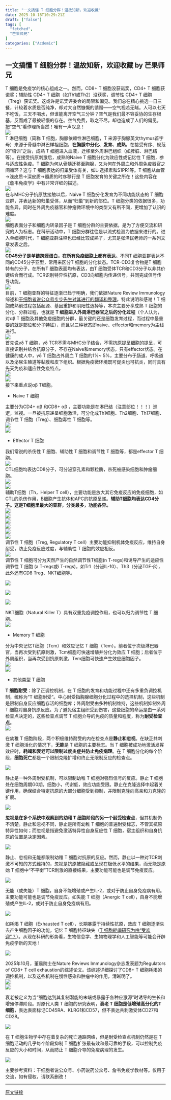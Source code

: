 ```yaml
---
title: "一文搞懂 T 细胞分群！温故知新，欢迎收藏"
date: 2025-10-18T10:29:21Z
draft: ["false"]
tags: [
  "fetched",
  "芒果师兄"
]
categories: ["Acdemic"]
---
```

一文搞懂 T 细胞分群！温故知新，欢迎收藏 by 芒果师兄
------
<div><section><span leaf="" mpa-font-style="mgjik7trrgv" data-mpa-action-id="mgjik7u41ee7" data-pm-slice="0 0 []">T 细胞是免疫学的核心组成之一。然而，<span textstyle="">CD8+ T 细胞没获诺奖，CD4+ T 细胞获诺奖；辅助性 CD4+ T 细胞（如Th1或Th2）没获奖，调节性 CD4+ T 细胞（Treg）获诺奖。这或许是诺奖评委会的局限和偏见</span>。我们总在精心挑选一日三餐，计较着水质是否纯净，却对大自然慷慨的馈赠——空气视若无睹。人可以七天不吃饭，三天不喝水，但谁能离开空气三分钟？空气是我们最不容妥协的生存根基，反而成了最被轻慢的存在。空气免费，取之不尽，却也造成了人们的偏见，把“<span textstyle="">空气</span>”看作理所当然！唯有一声叹息！</span></section><section nodeleaf=""><img data-src="https://mmbiz.qpic.cn/mmbiz_png/2sn6vnlXuiboichvkteY3HPvA6UKbpmdLb76LD7dUqcJezicqjOd7thKde6giaVLhoAYpxN9xmNUgdvs6OLcicyZdMQ/640?wx_fmt=png&amp;from=appmsg" data-ratio="0.5740740740740741" data-s="300,640" data-type="png" data-w="1080" data-backw="578" data-backh="332" data-imgfileid="100079221" src="https://mmbiz.qpic.cn/mmbiz_png/2sn6vnlXuiboichvkteY3HPvA6UKbpmdLb76LD7dUqcJezicqjOd7thKde6giaVLhoAYpxN9xmNUgdvs6OLcicyZdMQ/640?wx_fmt=png&amp;from=appmsg"></section><section><span></span></section><section><span><span leaf="">T 淋巴细胞（</span></span><span><span leaf="">简称 T 细胞，胸腺依赖性淋巴细胞，T 来源于胸腺英文thymus首字母</span></span><span><span leaf="">）来源于骨髓中淋巴样祖细胞，</span></span><span><strong><span leaf="">在胸腺中分化、发育、成熟</span></strong></span><span><span leaf="">。</span><span><span leaf="">在接受有序、规范的“培训”之后，成熟 T 细胞进入血液，迁移至外周淋巴组织（如脾脏、淋巴结等）。在接受抗原刺激后，成熟的Naive T 细胞分化为效应性或记忆性 T 细胞，参与适应性免疫。<span textstyle="">T 细胞为何从骨髓迁移至胸腺，又为何在外周血和外周免疫器官之间循环？</span>这与 T 细胞表达的归巢受体有关，如L-选择素和S1PR1等。T 细胞从血管→浅皮质→深皮质→髓质的时序移行是 T 细胞发育的关键之所在！这些内容在《詹韦免疫学》中有非常详细的描述。</span></span></span></section><section nodeleaf=""><img data-src="https://mmbiz.qpic.cn/mmbiz_jpg/2sn6vnlXuibq0m4o6ajB9bxAQ8SWSJBXibiaacvKAvfdtThRBuVawNWtEDbGO4xs6ffUB0C4V8iaQKtge5VDhs2CsQ/640?wx_fmt=jpeg" data-ratio="0.6620370370370371" data-s="300,640" data-type="jpeg" data-w="1080" data-croporisrc="https://mmbiz.qpic.cn/mmbiz_png/2sn6vnlXuibq0m4o6ajB9bxAQ8SWSJBXib1FVotBJw5MdefdZ8XNdeL0AT2NPqyNhNUBn0UiaWia58jXpCWAkicSSpw/0?wx_fmt=png" data-cropx1="0" data-cropx2="1789" data-cropy1="0" data-cropy2="1183.3489583333333" data-backw="576" data-backh="381" data-imgfileid="100074992" src="https://mmbiz.qpic.cn/mmbiz_jpg/2sn6vnlXuibq0m4o6ajB9bxAQ8SWSJBXibiaacvKAvfdtThRBuVawNWtEDbGO4xs6ffUB0C4V8iaQKtge5VDhs2CsQ/640?wx_fmt=jpeg"></section><section><span><span leaf="">在与MHC分子抗原肽接触以后，Naive T 细胞分化发育为不同功能状态的 T 细胞亚群，并表达新的归巢受体，从而“归巢”到新的部位。T 细胞分类的依据很多，功能各异，同时在外周免疫器官和肿瘤微环境中的类型又有所不同，更增加了认识的难度。</span></span></section><section nodeleaf=""><img data-src="https://mmbiz.qpic.cn/mmbiz_png/2sn6vnlXuibq0m4o6ajB9bxAQ8SWSJBXibwIcbLAJicIQ2C1psJSjYNGdZWg6RKdD5tNEzMU0FSmJtoYbchBOX1ew/640?wx_fmt=png" data-ratio="0.49907407407407406" data-s="300,640" data-type="png" data-w="1080" data-backw="578" data-backh="288" data-imgfileid="100074994" src="https://mmbiz.qpic.cn/mmbiz_png/2sn6vnlXuibq0m4o6ajB9bxAQ8SWSJBXibwIcbLAJicIQ2C1psJSjYNGdZWg6RKdD5tNEzMU0FSmJtoYbchBOX1ew/640?wx_fmt=png"></section><section><span><span leaf="">细胞表面分子和细胞内转录因子是 T 细胞分群的主要依据，是为了方便交流和研究的人为标志。在科研活动中，T 细胞分群往往是以流式检测为依据来进行的。进入单细胞时代，T 细胞亚群注释也已经比较成熟了，尤其是张泽民老师的一系列文章发表之后。</span></span></section><section nodeleaf=""><img data-src="https://mmbiz.qpic.cn/mmbiz_png/2sn6vnlXuibq0m4o6ajB9bxAQ8SWSJBXibh2JuldQOc9ZIzR66PtEektIYz9LvibSKYApuk8t2vjJyHb7CQoRPtsQ/640?wx_fmt=png" data-ratio="0.5138888888888888" data-s="300,640" data-type="png" data-w="1080" data-backw="578" data-backh="297" data-imgfileid="100074993" src="https://mmbiz.qpic.cn/mmbiz_png/2sn6vnlXuibq0m4o6ajB9bxAQ8SWSJBXibh2JuldQOc9ZIzR66PtEektIYz9LvibSKYApuk8t2vjJyHb7CQoRPtsQ/640?wx_fmt=png"></section><section><span><span><strong><span leaf="">CD45分子是单链跨膜蛋白，在所有免疫细胞上都有表达</span></strong></span><span><span leaf="">。不同T 细胞亚群表达不同的CD45分子亚型，常用来区分T 细胞的分化状态。TCR-CD3复合物是T 细胞特有的分子，在所有T 细胞表面均有表达，由T 细胞受体TCR和CD3分子以非共价键结合而行成。TCR识别特异性抗原，CD3向细胞内传递信号，共同完成信号传导功能。</span></span></span></section><section nodeleaf=""><img data-src="https://mmbiz.qpic.cn/mmbiz_png/2sn6vnlXuibq0m4o6ajB9bxAQ8SWSJBXibic3Q2vbjjZjSVQmaM0TEw6R3vLyw0hspQnm1hpMvkCznhtlibGgZ59EA/640?wx_fmt=png" data-ratio="0.9787037037037037" data-s="300,640" data-type="png" data-w="1080" data-backw="576" data-backh="564" data-imgfileid="100074995" src="https://mmbiz.qpic.cn/mmbiz_png/2sn6vnlXuibq0m4o6ajB9bxAQ8SWSJBXibic3Q2vbjjZjSVQmaM0TEw6R3vLyw0hspQnm1hpMvkCznhtlibGgZ59EA/640?wx_fmt=png"></section><section><span><span leaf="">目前，T 细胞亚群的特征逐渐已趋于明确，我们依据Nature Review Immunology综述和</span></span><span><span leaf=""><a target="_blank" href="https://mp.weixin.qq.com/s?__biz=MzA4Njg0NjYwMw==&amp;mid=2651814417&amp;idx=1&amp;sn=4508370a91458b9bf0d184a3c36e0090&amp;scene=21#wechat_redirect" textvalue="干细胞者说公众号的步步先生对其进行的翻译和整理" linktype="text" data-linktype="2">干细胞者说公众号步步先生对其进行的翻译和整理</a></span></span><span><span><span leaf="">。特此说明和感谢！T 细胞成熟前过程包括起源、基因重排和阴阳性选择等，本次主要分享成熟 T 细胞的分化</span></span><span><span leaf="">、分群过程，也就是 </span></span><strong><span><span leaf="">T 细胞进入外周淋巴器官之后的分化过程</span></span></strong><span><span><span leaf="">（</span></span><span><span leaf="">个人认为，对αβ T 细胞及其他免疫细胞的分群，最关键的还是细胞发育过程，而过程中最重要的就是部位和分子特征</span></span><span><span leaf="">），而且以三种状态即naive、effector和memory为主线进行。</span></span></span></span></section><section nodeleaf=""><img data-src="https://mmbiz.qpic.cn/mmbiz_png/2sn6vnlXuibq0m4o6ajB9bxAQ8SWSJBXibYNLoJxhTyN7WHmzwufK6Lj6gvkd9icBanfILLOLLibicicGvwia01gVctXw/640?wx_fmt=png" data-ratio="0.4861111111111111" data-s="300,640" data-type="png" data-w="1080" data-backw="578" data-backh="281" data-imgfileid="100074991" src="https://mmbiz.qpic.cn/mmbiz_png/2sn6vnlXuibq0m4o6ajB9bxAQ8SWSJBXibYNLoJxhTyN7WHmzwufK6Lj6gvkd9icBanfILLOLLibicicGvwia01gVctXw/640?wx_fmt=png"></section><section><span><span><span leaf="">首先说γδ T 细胞</span></span><span><span leaf="">，γδ TCR不需与MHC分子结合，不需抗原提呈细胞的提呈，可直接识别并结合抗原分子，不存在Naive和memory状态，只有effector状态。</span></span><span><span leaf="">在健康的成人中，γδ T 细胞占外周血 T 细胞的1%~ 5%，主要分布于肠道、呼吸道以及泌尿生殖道等黏膜和皮下组织。根据免疫微环境既可促炎也可抗炎，同时具有先天免疫和适应性免疫特点。</span></span></span></section><section nodeleaf=""><img data-src="https://mmbiz.qpic.cn/mmbiz_png/2sn6vnlXuibq0m4o6ajB9bxAQ8SWSJBXibMUdZMXbgbdZsGgK2oO4yhMS220rzTjsTF9DO0XWyEXkXqvkCNFL0iaQ/640?wx_fmt=png" data-ratio="0.42592592592592593" data-s="300,640" data-type="png" data-w="1080" data-backw="576" data-backh="245" data-imgfileid="100074999" src="https://mmbiz.qpic.cn/mmbiz_png/2sn6vnlXuibq0m4o6ajB9bxAQ8SWSJBXibMUdZMXbgbdZsGgK2oO4yhMS220rzTjsTF9DO0XWyEXkXqvkCNFL0iaQ/640?wx_fmt=png"></section><section nodeleaf=""><img data-src="https://mmbiz.qpic.cn/mmbiz_png/YkHG9ZNx3vqQEmibp6a3MDCOlZDkXgKwyUyAkZaALqnf7eBmsonhP2gpujXDpBVTCYTEU7RDzDC5Eagy8AlZvdQ/640?wx_fmt=png" data-ratio="0.3851851851851852" data-type="png" data-w="1080" data-backw="578" data-backh="223" data-imgfileid="100074998" src="https://mmbiz.qpic.cn/mmbiz_png/YkHG9ZNx3vqQEmibp6a3MDCOlZDkXgKwyUyAkZaALqnf7eBmsonhP2gpujXDpBVTCYTEU7RDzDC5Eagy8AlZvdQ/640?wx_fmt=png"></section><section><span><span leaf="">接下来重点说αβ T细胞。</span></span></section><ul><li><section><span><span leaf="">Naive T 细胞</span></span></section></li></ul><section><span><span><span leaf="">主要分为CD4+ αβ 和CD8+ αβ ，主要功能是</span></span><span><span leaf="">在淋巴结</span></span><span><span leaf="">（</span></span><span><span leaf="">注意部位！！！</span></span><span><span leaf="">）</span></span><span><span leaf="">巡逻，监视。一旦被抗原递呈细胞激活，可分化成Th1细胞、Th2细胞、Th17细胞、调节性 T 细胞（Treg）、细胞毒性 T 细胞等。</span></span></span></section><section><span><span leaf=""><img data-src="https://mmbiz.qpic.cn/mmbiz_png/YkHG9ZNx3vqQEmibp6a3MDCOlZDkXgKwyLk1xJCbTGpMYudiaejMcWfjA0KepXrCFbFUw9OHrO1hypXicZLAehn2Q/640?wx_fmt=png" data-ratio="0.3572778827977316" data-type="png" data-w="1058" data-backw="578" data-backh="207" data-imgfileid="100074996" src="https://mmbiz.qpic.cn/mmbiz_png/YkHG9ZNx3vqQEmibp6a3MDCOlZDkXgKwyLk1xJCbTGpMYudiaejMcWfjA0KepXrCFbFUw9OHrO1hypXicZLAehn2Q/640?wx_fmt=png"></span></span></section><section><span><span leaf=""><img data-src="https://mmbiz.qpic.cn/mmbiz_png/YkHG9ZNx3vqQEmibp6a3MDCOlZDkXgKwyzdhia2HMoFSXOlv6KicUViaHKTv2JRy6IMuibVF2hAjOhauWGGQQX6evwQ/640?wx_fmt=png" data-ratio="0.34466477809254015" data-type="png" data-w="1059" data-backw="578" data-backh="199" data-imgfileid="100074997" src="https://mmbiz.qpic.cn/mmbiz_png/YkHG9ZNx3vqQEmibp6a3MDCOlZDkXgKwyzdhia2HMoFSXOlv6KicUViaHKTv2JRy6IMuibVF2hAjOhauWGGQQX6evwQ/640?wx_fmt=png"></span></span></section><ul><li><section><span><span leaf="">Effector T 细胞</span></span></section></li></ul><section><span><span leaf="">我们常说的杀伤性 T 细胞、辅助性 T 细胞和调节性 T 细胞等，都是effector T 细胞。</span></span></section><section nodeleaf=""><img data-src="https://mmbiz.qpic.cn/mmbiz_png/2sn6vnlXuibq0m4o6ajB9bxAQ8SWSJBXibjntaHOI82PCxZ0OGPkctKiag4ymKp6j9iadXB4S3tNQiaz2UxWllYv2hA/640?wx_fmt=png" data-ratio="0.6502415458937199" data-s="300,640" data-type="png" data-w="1035" data-backw="578" data-backh="376" data-imgfileid="100075000" src="https://mmbiz.qpic.cn/mmbiz_png/2sn6vnlXuibq0m4o6ajB9bxAQ8SWSJBXibjntaHOI82PCxZ0OGPkctKiag4ymKp6j9iadXB4S3tNQiaz2UxWllYv2hA/640?wx_fmt=png"></section><section><span><span leaf="">CTL细胞均表达CD8分子，可分泌穿孔素和颗粒酶，杀死被感染细胞和肿瘤细胞。</span></span></section><section nodeleaf=""><img data-src="https://mmbiz.qpic.cn/mmbiz_png/YkHG9ZNx3vqQEmibp6a3MDCOlZDkXgKwy2h6PwWJZgk8WN9Kl49Xarr9zjxCEUnVqqxlB8tG6YQicV4BYSN83jNg/640?wx_fmt=png" data-ratio="0.3574074074074074" data-type="png" data-w="1080" data-backw="578" data-backh="207" data-imgfileid="100075005" src="https://mmbiz.qpic.cn/mmbiz_png/YkHG9ZNx3vqQEmibp6a3MDCOlZDkXgKwy2h6PwWJZgk8WN9Kl49Xarr9zjxCEUnVqqxlB8tG6YQicV4BYSN83jNg/640?wx_fmt=png"></section><section><a href="https://mp.weixin.qq.com/s?__biz=Mzg2MTExNTkwNA==&amp;mid=2247547499&amp;idx=1&amp;sn=56630fcfe685ee7155bbb987c707fd16&amp;scene=21#wechat_redirect" imgurl="https://mmbiz.qpic.cn/mmbiz_png/2sn6vnlXuibr75pL2e8GGIzRbxF1SVc8qL3sZ1vbq9OmdEsXGlvsbCQjYMicgSvqS4dqDuG6yzwv3X8g51g7Nosw/640?wx_fmt=png" linktype="image" tab="innerlink" data-itemshowtype="0" target="_blank" data-linktype="1"><span><img data-src="https://mmbiz.qpic.cn/mmbiz_png/2sn6vnlXuibr75pL2e8GGIzRbxF1SVc8qL3sZ1vbq9OmdEsXGlvsbCQjYMicgSvqS4dqDuG6yzwv3X8g51g7Nosw/640?wx_fmt=png" data-ratio="0.6175925925925926" data-s="300,640" data-type="png" data-w="1080" data-backw="578" data-backh="357" data-imgfileid="100075004" src="https://mmbiz.qpic.cn/mmbiz_png/2sn6vnlXuibr75pL2e8GGIzRbxF1SVc8qL3sZ1vbq9OmdEsXGlvsbCQjYMicgSvqS4dqDuG6yzwv3X8g51g7Nosw/640?wx_fmt=png"></span></a></section><section><span><span><span leaf="">辅助T细胞（Th，Helper T cell），主要功能是放大其它免疫反应的免疫细胞，如CTL的杀伤作用，B细胞产生抗体和APC的抗原呈递。</span></span><strong><span><span leaf="">辅助T细胞均表达CD4分子。这是T细胞里最大的亚群，分类最多，功能各异。</span></span></strong></span></section><section><span><span leaf=""><img data-src="https://mmbiz.qpic.cn/mmbiz_png/YkHG9ZNx3vqQEmibp6a3MDCOlZDkXgKwyBLFF3KCnDAEvzmEd6Sc9icibgddkKBdk2P0GpabRj1oHT4KqEu1B005w/640?wx_fmt=png" data-ratio="0.35383159886471144" data-type="png" data-w="1057" data-backw="578" data-backh="205" data-imgfileid="100075001" src="https://mmbiz.qpic.cn/mmbiz_png/YkHG9ZNx3vqQEmibp6a3MDCOlZDkXgKwyBLFF3KCnDAEvzmEd6Sc9icibgddkKBdk2P0GpabRj1oHT4KqEu1B005w/640?wx_fmt=png"></span></span></section><section nodeleaf=""><img data-src="https://mmbiz.qpic.cn/mmbiz_png/YkHG9ZNx3vqQEmibp6a3MDCOlZDkXgKwySxJWiaa4nHKdr1A0zKsuoPM5yauPjBJRTc5wpCAcJkLqWe11JMdgEicA/640?wx_fmt=png" data-ratio="0.3839622641509434" data-type="png" data-w="1060" data-backw="578" data-backh="222" data-imgfileid="100075003" src="https://mmbiz.qpic.cn/mmbiz_png/YkHG9ZNx3vqQEmibp6a3MDCOlZDkXgKwySxJWiaa4nHKdr1A0zKsuoPM5yauPjBJRTc5wpCAcJkLqWe11JMdgEicA/640?wx_fmt=png"></section><section nodeleaf=""><img data-src="https://mmbiz.qpic.cn/mmbiz_png/YkHG9ZNx3vqQEmibp6a3MDCOlZDkXgKwyK6mddA07a0W9tFeaGZeJee4yEJ30PrOJ2TxgEwWVzghLwnRkLuJoSA/640?wx_fmt=png" data-ratio="0.35555555555555557" data-type="png" data-w="1080" data-backw="578" data-backh="206" data-imgfileid="100075002" src="https://mmbiz.qpic.cn/mmbiz_png/YkHG9ZNx3vqQEmibp6a3MDCOlZDkXgKwyK6mddA07a0W9tFeaGZeJee4yEJ30PrOJ2TxgEwWVzghLwnRkLuJoSA/640?wx_fmt=png"></section><section nodeleaf=""><img data-src="https://mmbiz.qpic.cn/mmbiz_png/YkHG9ZNx3vqQEmibp6a3MDCOlZDkXgKwyAhibBK5utJuicK4JunZ8q4uGh5h4tRtdLhRCY2H4EOicq5RScPdd8Uhhg/640?wx_fmt=png" data-ratio="0.35383159886471144" data-type="png" data-w="1057" data-backw="578" data-backh="205" data-imgfileid="100075008" src="https://mmbiz.qpic.cn/mmbiz_png/YkHG9ZNx3vqQEmibp6a3MDCOlZDkXgKwyAhibBK5utJuicK4JunZ8q4uGh5h4tRtdLhRCY2H4EOicq5RScPdd8Uhhg/640?wx_fmt=png"></section><section nodeleaf=""><img data-src="https://mmbiz.qpic.cn/mmbiz_png/YkHG9ZNx3vqQEmibp6a3MDCOlZDkXgKwym6JuDE61sYtTpJvM9SXPKPG6pq3C9QI1PoeH8ZlVIEliaVrBvnyg6iaQ/640?wx_fmt=png" data-ratio="0.32041587901701324" data-type="png" data-w="1058" data-backw="578" data-backh="185" data-imgfileid="100075007" src="https://mmbiz.qpic.cn/mmbiz_png/YkHG9ZNx3vqQEmibp6a3MDCOlZDkXgKwym6JuDE61sYtTpJvM9SXPKPG6pq3C9QI1PoeH8ZlVIEliaVrBvnyg6iaQ/640?wx_fmt=png"></section><section nodeleaf=""><img data-src="https://mmbiz.qpic.cn/mmbiz_png/YkHG9ZNx3vqQEmibp6a3MDCOlZDkXgKwyMNmaDdJibXyatoukS6BibMDeEx8cCllQ91PQHyDuicEZ9PJDsFBiapJUMA/640?wx_fmt=png" data-ratio="0.3827977315689981" data-type="png" data-w="1058" data-backw="578" data-backh="221" data-imgfileid="100075006" src="https://mmbiz.qpic.cn/mmbiz_png/YkHG9ZNx3vqQEmibp6a3MDCOlZDkXgKwyMNmaDdJibXyatoukS6BibMDeEx8cCllQ91PQHyDuicEZ9PJDsFBiapJUMA/640?wx_fmt=png"></section><section><span><span leaf="">调节性 T 细胞（Treg, Regulatory T cell）主要功能抑制机体免疫反应，维持自身耐受，防止免疫反应过度，与辅助性 T 细胞的效应相反。</span></span></section><section nodeleaf=""><img data-src="https://mmbiz.qpic.cn/mmbiz_png/2sn6vnlXuibq0m4o6ajB9bxAQ8SWSJBXib7LIibjEGcGtJLkLszh8dMRjiaRNugjPT316KFSBe93Kofz4QsEGOibiaPg/640?wx_fmt=png" data-ratio="0.4824074074074074" data-s="300,640" data-type="png" data-w="1080" data-backw="576" data-backh="278" data-imgfileid="100075010" src="https://mmbiz.qpic.cn/mmbiz_png/2sn6vnlXuibq0m4o6ajB9bxAQ8SWSJBXib7LIibjEGcGtJLkLszh8dMRjiaRNugjPT316KFSBe93Kofz4QsEGOibiaPg/640?wx_fmt=png"></section><section><span><span leaf="">调节性 T 细胞可分为天然产生的自然调节性T细胞(n T-regs)和诱导产生的适应性调节性 T 细胞 (a T-regs或i T-regs)，如Tr1（分泌IL-10）、Th3（分泌TGF-β），此外还有CD8 Treg、NKT细胞等。</span></span></section><p><span><span leaf=""><img data-src="https://mmbiz.qpic.cn/mmbiz_png/YkHG9ZNx3vrsXb8FaickibKk6g8OVwiacKxmk7zUibRB7myYTVVPKnica8vUTq27U22Z5e3TqXs7WQcu31QT4zeVafQ/640?wx_fmt=png" data-ratio="0.32592592592592595" data-type="png" data-w="1080" data-backw="578" data-backh="188" data-imgfileid="100075009" src="https://mmbiz.qpic.cn/mmbiz_png/YkHG9ZNx3vrsXb8FaickibKk6g8OVwiacKxmk7zUibRB7myYTVVPKnica8vUTq27U22Z5e3TqXs7WQcu31QT4zeVafQ/640?wx_fmt=png"></span></span></p><p><span><span leaf=""><img data-src="https://mmbiz.qpic.cn/mmbiz_png/YkHG9ZNx3vrsXb8FaickibKk6g8OVwiacKxYAX1XiaiaCicegYOWn1j3YkmfA1Vc4NqwyGnG9qE9F2SsibvUAUPSuJMMw/640?wx_fmt=png" data-ratio="0.32452830188679244" data-type="png" data-w="1060" data-backw="578" data-backh="188" data-imgfileid="100075011" src="https://mmbiz.qpic.cn/mmbiz_png/YkHG9ZNx3vrsXb8FaickibKk6g8OVwiacKxYAX1XiaiaCicegYOWn1j3YkmfA1Vc4NqwyGnG9qE9F2SsibvUAUPSuJMMw/640?wx_fmt=png"></span></span></p><p><span><span leaf=""><img data-src="https://mmbiz.qpic.cn/mmbiz_png/YkHG9ZNx3vrsXb8FaickibKk6g8OVwiacKxicd3Tf259k7icJwmnEGoFpPfSKMicCrXOecv1fd8ykicXic7K0cZbD08E0w/640?wx_fmt=png" data-ratio="0.29907407407407405" data-type="png" data-w="1080" data-backw="578" data-backh="173" data-imgfileid="100075014" src="https://mmbiz.qpic.cn/mmbiz_png/YkHG9ZNx3vrsXb8FaickibKk6g8OVwiacKxicd3Tf259k7icJwmnEGoFpPfSKMicCrXOecv1fd8ykicXic7K0cZbD08E0w/640?wx_fmt=png"></span></span></p><section><span><span leaf="">NKT细胞（Natural Killer T）具有双重免疫调控作用，也可以归为调节性 T 细胞。</span></span></section><section><span><span leaf=""><img data-src="https://mmbiz.qpic.cn/mmbiz_png/YkHG9ZNx3vqQEmibp6a3MDCOlZDkXgKwy0ugWuicH3Z7nhKm5pIy92kMibPVBdx0ibIPhqibKQ6tjmdDDuQ0e53aCzg/640?wx_fmt=png" data-ratio="0.41574074074074074" data-type="png" data-w="1080" data-backw="578" data-backh="240" data-imgfileid="100075015" src="https://mmbiz.qpic.cn/mmbiz_png/YkHG9ZNx3vqQEmibp6a3MDCOlZDkXgKwy0ugWuicH3Z7nhKm5pIy92kMibPVBdx0ibIPhqibKQ6tjmdDDuQ0e53aCzg/640?wx_fmt=png"></span></span></section><ul><li><section><span><span leaf="">Memory T 细胞</span></span></section></li></ul><section><span><span><span leaf="">分为中央记忆T细胞（Tcm）和效应记忆 T 细胞（Tem）。</span></span><span><span leaf="">前者位于次级淋巴器官</span></span><span><span leaf="">，当再次受到抗原刺激，Tcm细胞可快速增殖并分化为效应 T 细胞；</span></span><span><span leaf="">后者位于外周组织</span></span><span><span leaf="">，当再次受到抗原刺激，Tem细胞可快速产生效应细胞因子。</span></span></span></section><section><span><span leaf=""><img data-src="https://mmbiz.qpic.cn/mmbiz_png/YkHG9ZNx3vrsXb8FaickibKk6g8OVwiacKxZ2nOPs6s6UFAusB8qsjzEJRp6fSlFxF8ibMMZ6IFq6lo0UkhtX1SYWg/640?wx_fmt=png" data-ratio="0.3560606060606061" data-type="png" data-w="1056" data-backw="578" data-backh="206" data-imgfileid="100075013" src="https://mmbiz.qpic.cn/mmbiz_png/YkHG9ZNx3vrsXb8FaickibKk6g8OVwiacKxZ2nOPs6s6UFAusB8qsjzEJRp6fSlFxF8ibMMZ6IFq6lo0UkhtX1SYWg/640?wx_fmt=png"></span></span></section><section><span><span leaf=""><img data-src="https://mmbiz.qpic.cn/mmbiz_png/YkHG9ZNx3vrsXb8FaickibKk6g8OVwiacKxN4ShdTfa0z39ZNkpa4lnhC7mPOU7y4kmWYKqiaSwjc80ruafib7k7tqQ/640?wx_fmt=png" data-ratio="0.3270300333704116" data-type="png" data-w="899" data-backw="578" data-backh="189" data-imgfileid="100075012" src="https://mmbiz.qpic.cn/mmbiz_png/YkHG9ZNx3vrsXb8FaickibKk6g8OVwiacKxN4ShdTfa0z39ZNkpa4lnhC7mPOU7y4kmWYKqiaSwjc80ruafib7k7tqQ/640?wx_fmt=png"></span></span></section><ul><li><section><span><span leaf="">其他类型 T 细胞</span></span></section></li></ul><section><span><strong><span><span leaf="">T 细胞耐受</span></span></strong><span><span leaf="">：除了</span></span><span><span leaf="">正调控机制，在 T 细胞的发育和功能过程中还有多重负调控机制，统称为“T 细胞耐受”。</span></span><span><span leaf="">中心耐受指胸腺细胞分化过程中的选择机制，这些机制是限制自身反应细胞存活的细胞库</span></span><span><span leaf="">；外周耐受由多种机制维持，这些机制抑制外周 T 细胞对自身抗原反应。为了避免宿主组织受到伤害，这些细胞的命运是由一系列检查点决定的，这些检查点调节 T 细胞介导的免疫的质量和程度，称为</span></span><strong><span><span leaf="">耐受检查点</span></span></strong><span><span leaf="">。 </span></span></span></section><section nodeleaf=""><img data-src="https://mmbiz.qpic.cn/mmbiz_png/2sn6vnlXuibr75pL2e8GGIzRbxF1SVc8qSxJH4HL1KRYcC7HkXRy9lu7HMcFBqWzFicth4UPEOK92chYoApPicpNA/640?wx_fmt=png" data-ratio="0.6481481481481481" data-s="300,640" data-type="png" data-w="1080" data-backw="578" data-backh="375" data-imgfileid="100075020" src="https://mmbiz.qpic.cn/mmbiz_png/2sn6vnlXuibr75pL2e8GGIzRbxF1SVc8qSxJH4HL1KRYcC7HkXRy9lu7HMcFBqWzFicth4UPEOK92chYoApPicpNA/640?wx_fmt=png"></section><p><span><span><span leaf="">在幼稚 T 细胞阶段，两个积极维持耐受的内在检查点是</span></span><span><strong><span leaf="">静止和忽视</span></strong></span><span><span leaf="">。在缺乏共刺激 T 细胞活化的情况下，</span></span><strong><span><span leaf="">无能</span></span></strong><span><span leaf="">是 T 细胞的主要标志。当 T 细胞被成功地激活发挥效应时，</span></span><span><strong><span leaf="">耗竭和衰老可以限制过度炎症并防止免疫病理</span></strong></span><span><span leaf="">。在 T 细胞分化的每个阶段，</span></span><span><strong><span leaf="">细胞死亡</span></strong></span><span><span leaf="">都是一个限制克隆扩增和终止无限制反应的检查点。</span></span></span></p><section nodeleaf=""><img data-src="https://mmbiz.qpic.cn/mmbiz_png/2sn6vnlXuibr75pL2e8GGIzRbxF1SVc8qbQSGibTk2IsldDsm2wyeSonUoDnDdE8tj9GW2asQYXNJSLCD8Zzic3ibg/640?wx_fmt=png" data-ratio="0.9611111111111111" data-s="300,640" data-type="png" data-w="1080" data-backw="578" data-backh="555" data-imgfileid="100075017" src="https://mmbiz.qpic.cn/mmbiz_png/2sn6vnlXuibr75pL2e8GGIzRbxF1SVc8qbQSGibTk2IsldDsm2wyeSonUoDnDdE8tj9GW2asQYXNJSLCD8Zzic3ibg/640?wx_fmt=png"></section><p><span><span><span leaf="">静止是一种外周耐受机制，可以限制幼稚 T 细胞对强烈信号的反应。静止 T 细胞处在细胞周期G0期，细胞小，代谢低，效应功能受限。静止在克隆选择中起着关键作用，确保结合特定抗原的大部分细胞受到抑制，并限制克隆向高亲和力克隆的扩展。</span></span><span><span leaf="">      </span></span></span></p><section nodeleaf=""><img data-src="https://mmbiz.qpic.cn/mmbiz_png/2sn6vnlXuibr75pL2e8GGIzRbxF1SVc8qEgQq5DL9cPEA5dJHibWyWynys021LM8ljBUOBeO7AXxM6ZEyG6JfuFg/640?wx_fmt=png" data-ratio="0.6" data-s="300,640" data-type="png" data-w="1080" data-backw="578" data-backh="347" data-imgfileid="100075019" src="https://mmbiz.qpic.cn/mmbiz_png/2sn6vnlXuibr75pL2e8GGIzRbxF1SVc8qEgQq5DL9cPEA5dJHibWyWynys021LM8ljBUOBeO7AXxM6ZEyG6JfuFg/640?wx_fmt=png"></section><p><span><strong><span><span leaf="">忽视是在多个系统中观察到的幼稚 T 细胞阶段的另一个耐受检查点</span></span></strong></span><span><span leaf="">，但其机制仍不清楚。静止和忽视不同，静止是所有幼稚 T 细胞的普遍耐受标志，不管其抗原特异性如何；而忽视是指避免激活特异性自身反应性 T 细胞，宿主组织和自身抗原的位置是决定因素。</span></span></p><section nodeleaf=""><img data-src="https://mmbiz.qpic.cn/mmbiz_png/2sn6vnlXuibr75pL2e8GGIzRbxF1SVc8q3ciaGtYNYxFncibYVccYbNvsG3omHUUibiaPaCAruic5Yxbwpz9Qc2ueVOQ/640?wx_fmt=png" data-ratio="0.7074074074074074" data-s="300,640" data-type="png" data-w="1080" data-backw="578" data-backh="409" data-imgfileid="100075018" src="https://mmbiz.qpic.cn/mmbiz_png/2sn6vnlXuibr75pL2e8GGIzRbxF1SVc8q3ciaGtYNYxFncibYVccYbNvsG3omHUUibiaPaCAruic5Yxbwpz9Qc2ueVOQ/640?wx_fmt=png"></section><p><span><span><span leaf="">静止、忽视和无能都限制幼稚 T 细胞对抗原的反应。然而，静止以一种对TCR刺激不可知的方式维持的，忽视是抗原被隐藏或呈现在极低水平的结果，而无能是原始 T 细胞中“不平衡”TCR刺激的直接结果，</span></span><span leaf="">主要功能可能也是调节免疫反应。</span></span></p><section nodeleaf=""><img data-src="https://mmbiz.qpic.cn/mmbiz_png/YkHG9ZNx3vrsXb8FaickibKk6g8OVwiacKxmiaqY8baL30Uc7BNhI965RNkt6G4NY2P0sdDsQ29SFu69UK3iaIrxcVQ/640?wx_fmt=png" data-ratio="0.2641509433962264" data-type="png" data-w="901" data-backw="578" data-backh="153" data-imgfileid="100075016" src="https://mmbiz.qpic.cn/mmbiz_png/YkHG9ZNx3vrsXb8FaickibKk6g8OVwiacKxmiaqY8baL30Uc7BNhI965RNkt6G4NY2P0sdDsQ29SFu69UK3iaIrxcVQ/640?wx_fmt=png"></section><p><span><span><span><span leaf="">无能（或失能）T 细胞</span></span><span><span leaf="">，自身不能增殖或产生IL-2，或对于防止自身免疫病有用。</span></span><span><span leaf="">主要功能可能也是调节免疫反应。如</span></span><span><span leaf="">失能 T 细胞（Anergic T cell）</span></span><span><span leaf="">，自身不能增殖或产生IL-2，或对于防止自身免疫病有用。</span></span></span></span></p><section nodeleaf=""><img data-src="https://mmbiz.qpic.cn/mmbiz_png/YkHG9ZNx3vqQEmibp6a3MDCOlZDkXgKwyYZ1rSkibkaibkLuQqnng9LcqmyJIh6tDXK9MTL0G2QRYMOAo5XLQf6JA/640?wx_fmt=png" data-ratio="0.29867674858223064" data-type="png" data-w="1058" data-backw="578" data-backh="173" data-imgfileid="100075021" src="https://mmbiz.qpic.cn/mmbiz_png/YkHG9ZNx3vqQEmibp6a3MDCOlZDkXgKwyYZ1rSkibkaibkLuQqnng9LcqmyJIh6tDXK9MTL0G2QRYMOAo5XLQf6JA/640?wx_fmt=png"></section><p><span><span leaf="">如耗竭 T 细胞（Exhausted T cell）</span></span><span><span leaf="">，长期暴露于持续性抗原，效应 T 细胞逐渐失去产生细胞因子的功能，记忆 T 细胞特征缺失（<a target="_blank" href="http://mp.weixin.qq.com/s?__biz=Mzg2MTExNTkwNA==&amp;mid=2247531534&amp;idx=1&amp;sn=c1183a5fd0a0623502a466c58a807f20&amp;chksm=ce1e3f61f969b6777e7bd2fa0a58ee021d74cf34eec56ecf84e2b5e6785b0ae7954dfcb6f90c&amp;scene=21#wechat_redirect" textvalue="大讨论！T 细胞耗竭研究为啥“受欢迎”？" data-itemshowtype="0" linktype="text" data-linktype="2">T 细胞耗竭研究为啥“受欢迎”？</a>）。<span textstyle="">从现在科研的形势看，生物信息学、生物物理学和人工智能等可能会开辟免疫学新的天地！</span></span></span></p><p><span><span leaf=""><img data-src="https://mmbiz.qpic.cn/mmbiz_png/2sn6vnlXuibr75pL2e8GGIzRbxF1SVc8qSn2SsTPc0QEzDSUFLmZT9P6R5a9ZzGPa8mkOy99BhiblibF5DmiagOI8Q/640?wx_fmt=png" data-ratio="0.9916666666666667" data-s="300,640" data-type="png" data-w="1080" data-backw="576" data-backh="571" data-imgfileid="100075024" src="https://mmbiz.qpic.cn/mmbiz_png/2sn6vnlXuibr75pL2e8GGIzRbxF1SVc8qSn2SsTPc0QEzDSUFLmZT9P6R5a9ZzGPa8mkOy99BhiblibF5DmiagOI8Q/640?wx_fmt=png"></span></span></p><section data-mpa-action-id="mgji9pchxj0" data-pm-slice="0 0 []"><span leaf="" mpa-font-style="mgji9pc660u">2025年10月，董晨院士在Nature Reviews Immunology杂志发表题为</span><i data-pm-slice="0 0 []"></i><span leaf="" mpa-font-style="mgji9pc61jp3">Regulators of CD8+ T cell exhaustion的综述论文。该综述详细探讨了CD8+ T 细胞耗竭的调控机制，以及这些机制在慢性感染和肿瘤中的作用，清晰明了。</span></section><section nodeleaf=""><img data-src="https://mmbiz.qpic.cn/mmbiz_png/2sn6vnlXuibqYwAoHLsb4U2z0Rmicw7lRlAUickpbzmYPKxJkCrYS4h9DZHcVibIibOaibdMP84vIhnRRgvE0DQcicnZQ/640?wx_fmt=png&amp;from=appmsg" data-ratio="0.5299714557564225" data-s="300,640" data-type="png" data-w="2102" type="block" data-backw="578" data-backh="306" data-imgfileid="100086892" src="https://mmbiz.qpic.cn/mmbiz_png/2sn6vnlXuibqYwAoHLsb4U2z0Rmicw7lRlAUickpbzmYPKxJkCrYS4h9DZHcVibIibOaibdMP84vIhnRRgvE0DQcicnZQ/640?wx_fmt=png&amp;from=appmsg"></section><section nodeleaf=""><img data-src="https://mmbiz.qpic.cn/mmbiz_png/2sn6vnlXuibqYwAoHLsb4U2z0Rmicw7lRllCZxos8Tg4HxPFISjUP8IOGCX2xphIkdsmoibXTb9vR7sOzQCYmTLQg/640?wx_fmt=png&amp;from=appmsg" data-ratio="0.8667425968109339" data-s="300,640" data-type="png" data-w="1756" type="block" data-backw="578" data-backh="501" data-imgfileid="100086893" src="https://mmbiz.qpic.cn/mmbiz_png/2sn6vnlXuibqYwAoHLsb4U2z0Rmicw7lRllCZxos8Tg4HxPFISjUP8IOGCX2xphIkdsmoibXTb9vR7sOzQCYmTLQg/640?wx_fmt=png&amp;from=appmsg"></section><p><span><span leaf="">衰老被定义为当“细胞达到其复制潜能的末端或暴露于各种应激源”时诱导的生长和增殖停滞阶段。对原代人类 T 细胞的研究表明，</span></span><span><strong><span leaf="">衰老 T 细胞是低增殖高分化的T细胞</span></strong></span><span><span leaf="">，表达表面标记CD45RA、KLRG1和CD57，但不表达共刺激受体CD27和CD28。</span></span></p><section nodeleaf=""><img data-src="https://mmbiz.qpic.cn/mmbiz_png/2sn6vnlXuibr75pL2e8GGIzRbxF1SVc8qggzia6tuFAMvvIzn8uTjgaHAT6m4c2d8jBoVCw079gJwahWxMKKYdBQ/640?wx_fmt=png" data-ratio="0.7814814814814814" data-s="300,640" data-type="png" data-w="1080" data-backw="576" data-backh="450" data-imgfileid="100075023" src="https://mmbiz.qpic.cn/mmbiz_png/2sn6vnlXuibr75pL2e8GGIzRbxF1SVc8qggzia6tuFAMvvIzn8uTjgaHAT6m4c2d8jBoVCw079gJwahWxMKKYdBQ/640?wx_fmt=png"></section><p><span><span leaf="">在 T 细胞生物学中存在着复杂的死亡通路网络，但是耐受检查点机制仍然是在 T 细胞活动的几乎每个阶段抑制 T 细胞扩张最有效和最可靠的手段，可以控制免疫反应的大小和时间，从而防止 T 细胞介导的免疫病理的发生。</span></span></p><section nodeleaf=""><img data-backh="335" data-backw="578" data-imgfileid="100075022" data-ratio="0.5796296296296296" data-s="300,640" data-src="https://mmbiz.qpic.cn/mmbiz_png/2sn6vnlXuibr75pL2e8GGIzRbxF1SVc8qp9Nwo9eS7XcLw8kbwZcc8N1uwAxFKKoUGDMhtR8ur25erRmavv2GqQ/640?wx_fmt=png" data-type="png" data-w="1080" src="https://mmbiz.qpic.cn/mmbiz_png/2sn6vnlXuibr75pL2e8GGIzRbxF1SVc8qp9Nwo9eS7XcLw8kbwZcc8N1uwAxFKKoUGDMhtR8ur25erRmavv2GqQ/640?wx_fmt=png"></section><p><span><span><span leaf="">主要参考资料：</span></span><span><span leaf="">干细胞者说公众号、小药说药公众号、詹韦免疫学教材等。仅用于交流，如有侵权，请联系删改！</span></span></span></p><p><mp-style-type data-value="3"></mp-style-type></p></div>  
<hr>
<a href="https://mp.weixin.qq.com/s/vHEV7fJTZu245WJXUa4Llw",target="_blank" rel="noopener noreferrer">原文链接</a>
